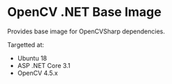 # OpenCV .NET Base Image

Provides base image for OpenCVSharp dependencies.

Targetted at:

* Ubuntu 18
* ASP .NET Core 3.1
* OpenCV 4.5.x
